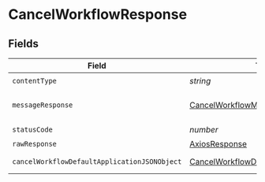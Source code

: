 # CancelWorkflowResponse


## Fields

| Field                                                                                                   | Type                                                                                                    | Required                                                                                                | Description                                                                                             |
| ------------------------------------------------------------------------------------------------------- | ------------------------------------------------------------------------------------------------------- | ------------------------------------------------------------------------------------------------------- | ------------------------------------------------------------------------------------------------------- |
| `contentType`                                                                                           | *string*                                                                                                | :heavy_check_mark:                                                                                      | N/A                                                                                                     |
| `messageResponse`                                                                                       | [CancelWorkflowMessageResponse](../../models/operations/cancelworkflowmessageresponse.md)               | :heavy_minus_sign:                                                                                      | A confirmation message.                                                                                 |
| `statusCode`                                                                                            | *number*                                                                                                | :heavy_check_mark:                                                                                      | N/A                                                                                                     |
| `rawResponse`                                                                                           | [AxiosResponse](https://axios-http.com/docs/res_schema)                                                 | :heavy_minus_sign:                                                                                      | N/A                                                                                                     |
| `cancelWorkflowDefaultApplicationJSONObject`                                                            | [CancelWorkflowDefaultApplicationJSON](../../models/operations/cancelworkflowdefaultapplicationjson.md) | :heavy_minus_sign:                                                                                      | Error response.                                                                                         |